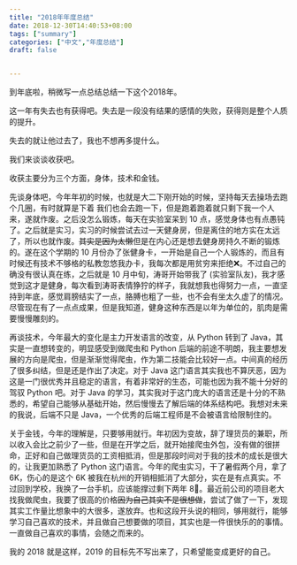 ```yaml
---
title: "2018年年度总结"
date: 2018-12-30T14:40:53+08:00
tags: ["summary"]
categories: ["中文","年度总结"]
draft: false


---
```


到年底啦，稍微写一点总结总结一下这个2018年。

这一年有失去也有获得吧。失去是一段没有结果的感情的失败，获得则是整个人质的提升。

失去的就让他过去了，我也不想再多提什么。

我们来谈谈收获吧。

收获主要分为三个方面，身体，技术和金钱。

先谈身体吧，今年年初的时候，也就是大二下刚开始的时候，坚持每天去操场去跑个几圈，有时就算是下着 ️我们也会去跑一下，但是跑着跑着就只剩下我一个人来，遂就作废。之后没怎么锻炼，每天在实验室呆到 10 点，感觉身体也有点愚钝了。之后就是实习，实习的时候尝试去过一天健身房，但是离住的地方实在太远了，所以也就作废。~~其实是因为太懒~~但是在内心还是想去健身房持久不断的锻炼的。遂在这个学期的 10 月份办了张健身卡，一开始是自己一个人锻炼的，而且有时候还有技术不够格的私教忽悠我办卡，我每次都是用贫穷来拒绝❌。不过自己的确没有很认真在练，之后就是 10 月中旬，涛哥开始带我了 (实验室队友)，我才感觉到这才是健身，每次看到涛哥表情狰狞的样子，我就想我也得努力一点，一直坚持到年底，感觉肩膀结实了一点，胳膊也粗了一些，也不会有坐太久虚了的情况。尽管现在有了一点点成果，但是我知道，健身这种东西是以年为单位的，肌肉是需要慢慢雕刻的。

再谈技术，今年最大的变化是主力开发语言的改变，从 Python 转到了 Java，其实是一直想转变的，明显感受到做爬虫和 Python 后端的前途不明朗，我主要想发展的方向是爬虫，但是渐渐觉得爬虫，作为第二技能会比较好一点。中间真的经历了很多纠结，但是还是作出了决定。对于 Java 这门语言其实我也不算厌恶，因为这是一门很优秀并且稳定的语言，有着非常好的生态，可能也因为我不能十分好的驾驭 Python 吧。对于 Java 的学习，其实我对于这门庞大的语言还是十分的不熟悉的，希望自己能够从基础开始，然后慢慢去了解后端的体系结构吧。我想对未来的我说，后端不只是 Java，一个优秀的后端工程师是不会被语言给限制住的。

关于金钱，今年的理解是，只要够用就行。年初因为变故，辞了理货员的兼职，所以收入会比之前少了一些，但是在开学之后，就开始接爬虫外包，没有做的很拼命，正好和自己做理货员的工资相抵消，但是那段时间对于我的技术的成长是很大的，让我更加熟悉了 Python 这门语言。今年的爬虫实习，干了暑假两个月，拿了 6K，伤心的是这个 6K 被我在杭州的开销相抵消了大部分，实在是有点真实。不过回到学校，我换了一台手机，应该能撑过剩下两年 8⃣️。最近前公司的项目老大找我做爬虫，我要了很高的价格~~因为自己其实不是很想做~~，尝试了做了一下，发现其实工作量比想象中的大很多，遂放弃。也和这段开头说的相同，够用就行，能够学习自己喜欢的技术，并且做自己想要做的项目，其实也是一件很快乐的的事情。一直做自己喜欢的事情，会随之而来的。

我的 2018 就是这样，2019 的目标先不写出来了，只希望能变成更好的自己。

​

